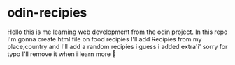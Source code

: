 # odin-recipies
Hello this is me learning web development from the odin project.
In this repo
I'm gonna create html file on food recipies 
I'll add Recipies from my place,country and 
I'll add a random recipies 
i guess i added extra'i' sorry for typo I'll remove it when i learn more 🥲